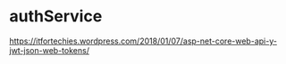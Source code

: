 # authService
https://itfortechies.wordpress.com/2018/01/07/asp-net-core-web-api-y-jwt-json-web-tokens/
